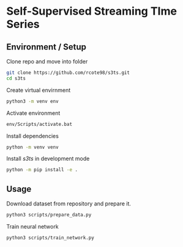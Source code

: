 # Self-Supervised Streaming TIme Series 

## Environment / Setup

Clone repo and move into folder
```bash
git clone https://github.com/rcote98/s3ts.git
cd s3ts
```

Create virtual envirnment
```bash
python3 -m venv env
```

Activate environment
```bash
env/Scripts/activate.bat
```

Install dependencies
```bash
python -m venv venv
```

Install _s3ts_ in development mode
```bash
python -m pip install -e .
```

## Usage

Download dataset from repository and prepare it.
```bash
python3 scripts/prepare_data.py
```

Train neural network
```bash
python3 scripts/train_network.py
```
